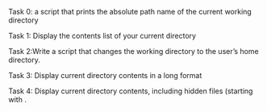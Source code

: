 Task 0:
 a script that prints the absolute path name of the current working directory

Task 1:
Display the contents list of your current directory

Task 2:Write a script that changes the working directory to the user’s home directory.

Task 3:
Display current directory contents in a long format

Task 4:
Display current directory contents, including hidden files (starting with .

